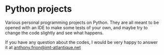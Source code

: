 # Python projects
Various personal programming projects on Python.
They are all meant to be opened with an IDE to make some tests of your own, and maybe try to change the code slightly and see what happens.

If you have any question about the codes, I would be very happy to answer it at anthony.frion@imt-atlantique.net
